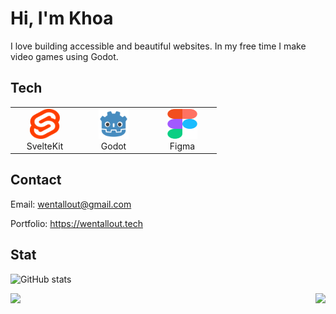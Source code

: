 # Hi, I'm Khoa

I love building accessible and beautiful websites. In my free time I make video games using Godot.

## Tech

<table>
  <tr>
    <td align="center" width="96">
        <img src="./images/svelte.svg" width="48" height="48" />
      <br>SvelteKit
    </td>
    <td align="center" width="96">
        <img src="./images/godot.svg" width="48" height="48" />
      <br>Godot
    </td>
    <td align="center" width="96">
        <img src="./images/figma.svg" width="48" height="48" />
      <br>Figma
    </td> 
  </tr>
</table>

## Contact

Email: wentallout@gmail.com

Portfolio: https://wentallout.tech

## Stat
<img src="https://github-readme-stats.vercel.app/api?username=wentallout&amp;theme=dracula" alt="GitHub stats">

<p align="center"> 
<img align="left" src="https://github-profile-trophy.vercel.app/?username=wentallout&row=2&column=3&theme=dracula&no-frame=true"/>
<img align="right" src="https://github-readme-stats.vercel.app/api/top-langs/?username=wentallout&theme=dracula">
</p>

